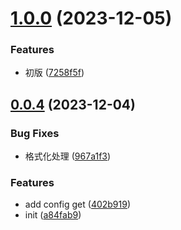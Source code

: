 # [1.0.0](https://github.com/liwangying55555/ftp-local-transfer/compare/v0.0.4...v1.0.0) (2023-12-05)


### Features

* 初版 ([7258f5f](https://github.com/liwangying55555/ftp-local-transfer/commit/7258f5f73a451d238e6059cb4041eb5d3d8b0986))



## [0.0.4](https://github.com/liwangying55555/ftp-local-transfer/compare/a84fab97864116ef1cf53ff2fd6460ccb20fc65b...v0.0.4) (2023-12-04)


### Bug Fixes

* 格式化处理 ([967a1f3](https://github.com/liwangying55555/ftp-local-transfer/commit/967a1f3cdb2ff94ba70bad66bafd88d76d976367))


### Features

* add config get ([402b919](https://github.com/liwangying55555/ftp-local-transfer/commit/402b91997f4699df978609e2575eb815ad39c690))
* init ([a84fab9](https://github.com/liwangying55555/ftp-local-transfer/commit/a84fab97864116ef1cf53ff2fd6460ccb20fc65b))



